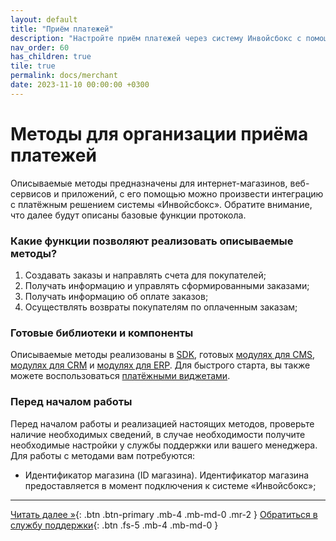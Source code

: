```yaml
---
layout: default
title: "Приём платежей"
description: "Настройте приём платежей через систему Инвойсбокс с помощью API, SDK или готовых модулей для CMS, CRM, ERP и иных систем"
nav_order: 60
has_children: true
tile: true
permalink: docs/merchant
date: 2023-11-10 00:00:00 +0300
---
```


# Методы для организации приёма платежей

Описываемые методы предназначены для интернет-магазинов, веб-сервисов и приложений, с его помощью можно произвести
интеграцию с платёжным решением системы «Инвойсбокс». Обратите внимание, что далее будут описаны базовые
функции протокола.

### Какие функции позволяют реализовать описываемые методы?

1. Создавать заказы и направлять счета для покупателей;
2. Получать информацию и управлять сформированными заказами;
3. Получать информацию об оплате заказов;
4. Осуществлять возвраты покупателям по оплаченным заказам;

### Готовые библиотеки и компоненты

Описываемые методы реализованы в [SDK](/docs/merchant/sdk), готовых [модулях для CMS](/docs/merchant/cms),
[модулях для CRM](/docs/merchant/crm) и [модулях для ERP](/docs/merchant/erp). Для быстрого старта, вы также
можете воспользоваться [платёжными виджетами](/docs/merchant/widget).


### Перед началом работы

Перед началом работы и реализацией настоящих методов, проверьте наличие необходимых сведений, в случае
необходимости получите необходимые настройки у службы поддержки или вашего менеджера. Для работы с методами вам потребуются:

- Идентификатор магазина (ID магазина). Идентификатор магазина предоставляется в момент подключения к системе «Инвойсбокс»;

---

[Читать далее &raquo;](/docs/merchant/schema/){: .btn .btn-primary .mb-4 .mb-md-0 .mr-2 } [Обратиться в службу поддержки](https://www.invoicebox.ru/ru/contacts/feedback.html){: .btn .fs-5 .mb-4 .mb-md-0 }

